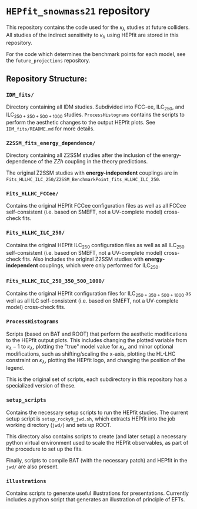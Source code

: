 # **`HEPfit_snowmass21`** repository

This repository contains the code used for the $\kappa_{\lambda}$ studies at future colliders. All studies of the indirect sensitivity to $\kappa_{\lambda}$ using HEPfit are stored in this repository.

For the code which determines the benchmark points for each model, see the `future_projections` repository. 

## Repository Structure:

### `IDM_fits/`
Directory containing all IDM studies. Subdivided into FCC-ee, $\text{ILC}_{250}$, and $\text{ILC}_{250+350+500+1000}$ studies. `ProcessHistograms` contains the scripts to perform the aesthetic changes to the output HEPfit plots. See `IDM_fits/README.md` for more details.

### `Z2SSM_fits_energy_dependence/`

Directory containing all Z2SSM studies after the inclusion of the energy-dependence of the $ZZh$ coupling in the theory predictions. 

The original Z2SSM studies with **energy-independent** couplings are in `Fits_HLLHC_ILC_250/Z2SSM_BenchmarkPoint_fits_HLLHC_ILC_250`.

### `Fits_HLLHC_FCCee/`

Contains the original HEPfit FCCee configuration files as well as all FCCee self-consistent (i.e. based on SMEFT, not a UV-complete model) cross-check fits.

### `Fits_HLLHC_ILC_250/`

Contains the original HEPfit $\text{ILC}_{250}$ configuration files as well as all $\text{ILC}_{250}$ self-consistent (i.e. based on SMEFT, not a UV-complete model) cross-check fits. Also includes the original Z2SSM studies with **energy-independent** couplings, which were only performed for $\text{ILC}_{250}$.

### `Fits_HLLHC_ILC_250_350_500_1000/`

Contains the original HEPfit configuration files for $\text{ILC}_{250+350+500+1000}$ as well as all ILC self-consistent (i.e. based on SMEFT, not a UV-complete model) cross-check fits.

### `ProcessHistograms`
Scripts (based on BAT and ROOT) that perform the aesthetic modifications to the HEPfit output plots. This includes changing the plotted variable from $\kappa_\lambda - 1$ to $\kappa_\lambda$, plotting the "true" model value for $\kappa_\lambda$, and minor optional modifications, such as shifting/scaling the x-axis, plotting the HL-LHC constraint on $\kappa_\lambda$, plotting the HEPfit logo, and changing the position of the legend.

This is the original set of scripts, each subdirectory in this repository has a specialized version of these.

### `setup_scripts`
Contains the necessary setup scripts to run the HEPfit studies. The current setup script is `setup_rocky9_jwd.sh`, which extracts HEPfit into the job working directory (`jwd/`) and sets up ROOT.

This directory also contains scripts to create (and later setup) a necessary python virtual environment used to scale the HEPfit observables, as part of the procedure to set up the fits.

Finally, scripts to compile BAT (with the necessary patch) and HEPfit in the `jwd/` are also present.

### `illustrations`
Contains scripts to generate useful illustrations for presentations. Currently includes a python script that generates an illustration of principle of EFTs.